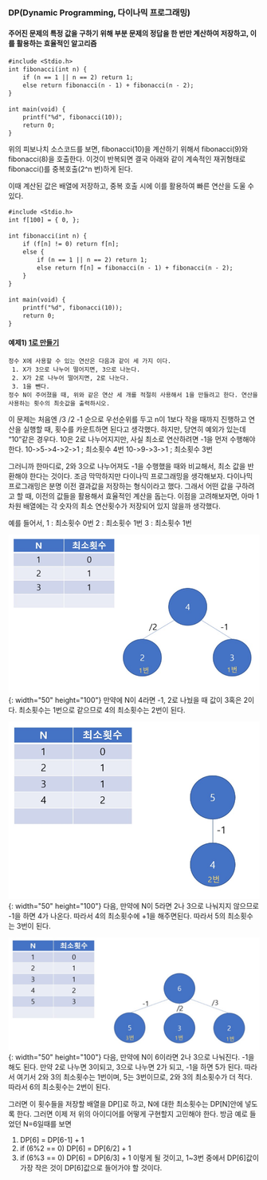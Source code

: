 ### DP(Dynamic Programming, 다이나믹 프로그래밍)
#### 주어진 문제의 특정 값을 구하기 위해 부분 문제의 정답을 한 번만 계산하여 저장하고, 이를 활용하는 효율적인 알고리즘

    #include <Stdio.h>
    int fibonacci(int n) {
    	if (n == 1 || n == 2) return 1;
    	else return fibonacci(n - 1) + fibonacci(n - 2);
    }

    int main(void) {
	    printf("%d", fibonacci(10));
	    return 0;
    }
    
위의 피보나치 소스코드를 보면, fibonacci(10)을 계산하기 위해서 fibonacci(9)와 fibonacci(8)을 호출한다. 
이것이 반복되면 결국 아래와 같이 계속적인 재귀형태로 fibonacci()를 중복호출(2^n 번)하게 된다.

이때 계산된 값은 배열에 저장하고, 중복 호출 시에 이를 활용하여 빠른 연산을 도울 수 있다.

    #include <Stdio.h>
    int f[100] = { 0, };

    int fibonacci(int n) {
    	if (f[n] != 0) return f[n];
    	else {
	    	if (n == 1 || n == 2) return 1;
    		else return f[n] = fibonacci(n - 1) + fibonacci(n - 2);
    	}
    }

    int main(void) {
    	printf("%d", fibonacci(10));
    	return 0;
    }


#### 예제1) [1로 만들기](https://www.acmicpc.net/problem/1463)
    정수 X에 사용할 수 있는 연산은 다음과 같이 세 가지 이다.
     1. X가 3으로 나누어 떨어지면, 3으로 나눈다.
     2. X가 2로 나누어 떨어지면, 2로 나눈다.
     3. 1을 뺀다.
    정수 N이 주어졌을 때, 위와 같은 연산 세 개를 적절히 사용해서 1을 만들려고 한다. 연산을 사용하는 횟수의 최솟값을 출력하시오.

이 문제는 처음엔 /3 /2 -1 순으로 우선순위를 두고 n이 1보다 작을 때까지 진행하고 연산을 실행할 때, 횟수를 카운트하면 된다고 생각했다.
하지만, 당연히 예외가 있는데 “10”같은 경우다. 10은 2로 나누어지지만, 사실 최소로 연산하려면 -1을 먼저 수행해야 한다.
10->5->4->2->1 ; 최소횟수 4번
10->9->3->1 ; 최소횟수 3번

그러니까 한마디로, 2와 3으로 나누어져도 -1을 수행했을 때와 비교해서, 최소 값을 반환해야 한다는 것이다. 조금 막막하지만 다이나믹 프로그래밍을 생각해보자.
다이나믹 프로그래밍은 분명 이전 결과값을 저장하는 형식이라고 했다. 그래서 어떤 값을 구하려고 할 때, 이전의 값들을 활용해서 효율적인 계산을 돕는다. 이점을 고려해보자면, 아마 1차원 배열에는 각 숫자의 최소 연산횟수가 저장되어 있지 않을까 생각했다.

예를 들어서,
1 : 최소횟수 0번
2 : 최소횟수 1번
3 : 최소횟수 1번

![이미지이름](./img/1.jpg){: width="50" height="100"}
만약에 N이 4라면 -1, 2로 나눴을 때 값이 3혹은 2이다. 최소횟수는 1번으로 같으므로 4의 최소횟수는 2번이 된다.

![이미지이름](./img/2.jpg){: width="50" height="100"}
다음, 만약에 N이 5라면 2나 3으로 나눠지지 않으므로 -1을 하면 4가 나온다. 따라서 4의 최소횟수에 +1을 해주면된다. 따라서 5의 최소횟수는 3번이 된다.

![이미지이름](./img/3.jpg){: width="50" height="100"}
다음, 만약에 N이 6이라면 2나 3으로 나눠진다. -1을 해도 된다. 만약 2로 나누면 3이되고, 3으로 나누면 2가 되고, -1을 하면 5가 된다. 따라서 여기서 2와 3의 최소횟수는 1번이며, 5는 3번이므로, 2와 3의 최소횟수가 더 적다. 따라서 6의 최소횟수는 2번이 된다.

그러면 이 횟수들을 저장할 배열을 DP[]로 하고, N에 대한 최소횟수는 DP[N]안에 넣도록 한다. 그러면 이제 저 위의 아이디어를 어떻게 구현할지 고민해야 한다. 방금 예로 들었던 N=6일때를 보면
1) DP[6] = DP[6-1] + 1 
2) if (6%2 == 0) DP[6] = DP[6/2] + 1
3) if (6%3 == 0) DP[6] = DP[6/3] + 1
이렇게 될 것이고, 1~3번 중에서 DP[6]값이 가장 작은 것이 DP[6]값으로 들어가야 할 것이다.
